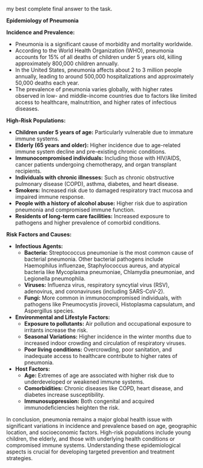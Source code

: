 my best complete final answer to the task.

**Epidemiology of Pneumonia**

**Incidence and Prevalence:**
- Pneumonia is a significant cause of morbidity and mortality worldwide. 
- According to the World Health Organization (WHO), pneumonia accounts for 15% of all deaths of children under 5 years old, killing approximately 800,000 children annually.
- In the United States, pneumonia affects about 2 to 3 million people annually, leading to around 500,000 hospitalizations and approximately 50,000 deaths each year.
- The prevalence of pneumonia varies globally, with higher rates observed in low- and middle-income countries due to factors like limited access to healthcare, malnutrition, and higher rates of infectious diseases.

**High-Risk Populations:**
- **Children under 5 years of age:** Particularly vulnerable due to immature immune systems.
- **Elderly (65 years and older):** Higher incidence due to age-related immune system decline and pre-existing chronic conditions.
- **Immunocompromised individuals:** Including those with HIV/AIDS, cancer patients undergoing chemotherapy, and organ transplant recipients.
- **Individuals with chronic illnesses:** Such as chronic obstructive pulmonary disease (COPD), asthma, diabetes, and heart disease.
- **Smokers:** Increased risk due to damaged respiratory tract mucosa and impaired immune response.
- **People with a history of alcohol abuse:** Higher risk due to aspiration pneumonia and compromised immune function.
- **Residents of long-term care facilities:** Increased exposure to pathogens and higher prevalence of comorbid conditions.

**Risk Factors and Causes:**
- **Infectious Agents:** 
  - **Bacteria:** Streptococcus pneumoniae is the most common cause of bacterial pneumonia. Other bacterial pathogens include Haemophilus influenzae, Staphylococcus aureus, and atypical bacteria like Mycoplasma pneumoniae, Chlamydia pneumoniae, and Legionella pneumophila.
  - **Viruses:** Influenza virus, respiratory syncytial virus (RSV), adenovirus, and coronaviruses (including SARS-CoV-2).
  - **Fungi:** More common in immunocompromised individuals, with pathogens like Pneumocystis jirovecii, Histoplasma capsulatum, and Aspergillus species.
- **Environmental and Lifestyle Factors:**
  - **Exposure to pollutants:** Air pollution and occupational exposure to irritants increase the risk.
  - **Seasonal Variations:** Higher incidence in the winter months due to increased indoor crowding and circulation of respiratory viruses.
  - **Poor living conditions:** Overcrowding, poor sanitation, and inadequate access to healthcare contribute to higher rates of pneumonia.
- **Host Factors:**
  - **Age:** Extremes of age are associated with higher risk due to underdeveloped or weakened immune systems.
  - **Comorbidities:** Chronic diseases like COPD, heart disease, and diabetes increase susceptibility.
  - **Immunosuppression:** Both congenital and acquired immunodeficiencies heighten the risk.

In conclusion, pneumonia remains a major global health issue with significant variations in incidence and prevalence based on age, geographic location, and socioeconomic factors. High-risk populations include young children, the elderly, and those with underlying health conditions or compromised immune systems. Understanding these epidemiological aspects is crucial for developing targeted prevention and treatment strategies.